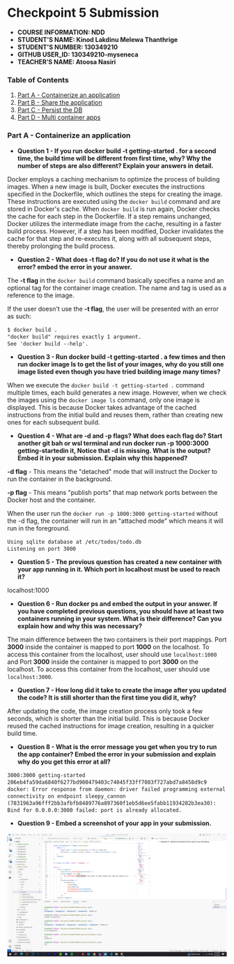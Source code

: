 # Checkpoint 5 Submission

- **COURSE INFORMATION: NDD**
- **STUDENT’S NAME: Kinod Lakdinu Melewa Thanthrige**
- **STUDENT'S NUMBER: 130349210**
- **GITHUB USER_ID: 130349210-myseneca**
- **TEACHER’S NAME: Atoosa Nasiri**

### Table of Contents
1. [Part A - Containerize an application](#header1)
2. [Part B - Share the application](#header2)
3. [Part C - Persist the DB](#header3)
4. [Part D - Multi container apps](#header4)

### **Part A - Containerize an application**
- **Question 1 - If you run docker build -t getting-started . for a second time, the build time will be different from first time, why? Why the number of steps are also different? Explain your answers in detail.**

Docker employs a caching mechanism to optimize the process of building images. When a new image is built, Docker executes the instructions specified in the Dockerfile, which outlines the steps for creating the image. These instructions are executed using the `docker build` command and are stored in Docker's cache. When `docker build` is run again, Docker checks the cache for each step in the Dockerfile. If a step remains unchanged, Docker utilizes the intermediate image from the cache, resulting in a faster build process. However, if a step has been modified, Docker invalidates the cache for that step and re-executes it, along with all subsequent steps, thereby prolonging the build process.

- **Question 2 - What does -t flag do? If you do not use it what is the error? embed the error in your answer.**

The **-t  flag** in the ` docker build ` command basically specifies a name and an optional tag for the container image creation. The name and tag is used as a reference to the image.

If the user doesn't use the **-t  flag**, the user will be presented with an error as such:

```
$ docker build .
"docker build" requires exactly 1 argument.
See 'docker build --help'.
```

- **Question 3 - Run docker build -t getting-started . a few times and then run docker image ls to get the list of your images, why do you still one image listed even though you have tried building image many times?**

When we execute the `docker build -t getting-started .` command multiple times, each build generates a new image. However, when we check the images using the `docker image ls` command, only one image is displayed. This is because Docker takes advantage of the cached instructions from the initial build and reuses them, rather than creating new ones for each subsequent build.


- **Question 4 - What are -d and -p flags? What does each flag do? Start another git bah or wsl terminal and run docker run -p 1000:3000 getting-startedin it, Notice that -d is missing. What is the output?Embed it in your submission. Explain why this happened?**

**-d flag** -  This means the "detached" mode that will instruct the Docker to run the container in the background.

**-p flag** - This means "publish ports" that map network ports between the Docker host and the container.

When the user run the ` docker run -p 1000:3000 getting-started ` without the -d flag, the container will run in an "attached mode" which means it will run in the foreground. 

```
Using sqlite database at /etc/todos/todo.db
Listening on port 3000
```

- **Question 5 - The previous question has created a new container with your app running in it. Which port in localhost must be used to reach it?**

localhost:1000


- **Question 6 - Run docker ps and embed the output in your answer. If you have completed previous questions, you should have at least two containers running in your system. What is their difference? Can you explain how and why this was necessary?**

The main difference between the two containers is their port mappings. Port **3000** inside the container is mapped to port **1000** on the localhost. To access this container from the localhost, user should use ` localhost:1000 ` and Port **3000** inside the container is mapped to port **3000** on the localhost. To access this container from the localhost, user should use ` localhost:3000 `.

- **Question 7 - How long did it take to create the image after you updated the code? It is still shorter than the first time you did it, why?**

After updating the code, the image creation process only took a few seconds, which is shorter than the initial build. This is because Docker reused the cached instructions for image creation, resulting in a quicker build time.

- **Question 8 - What is the error message you get when you try to run the app container? Embed the error in your submission and explain why do you get this error at all?**

``` 
3000:3000 getting-started
206eb4fa59da6840f6277bd900479403c74045f33ff7083f727abd7a8458d9c9
docker: Error response from daemon: driver failed programming external connectivity on endpoint sleepy_cannon (7831963a96fff2bb3afbfb8489776a897360f1eb5d6ee5fabb11934282b3ea30): Bind for 0.0.0.0:3000 failed: port is already allocated.
```

- **Question 9 - Embed a screenshot of your app in your submission.**
<img src="Part A - Q9.png" alt="Question 9" title="Question 9">

